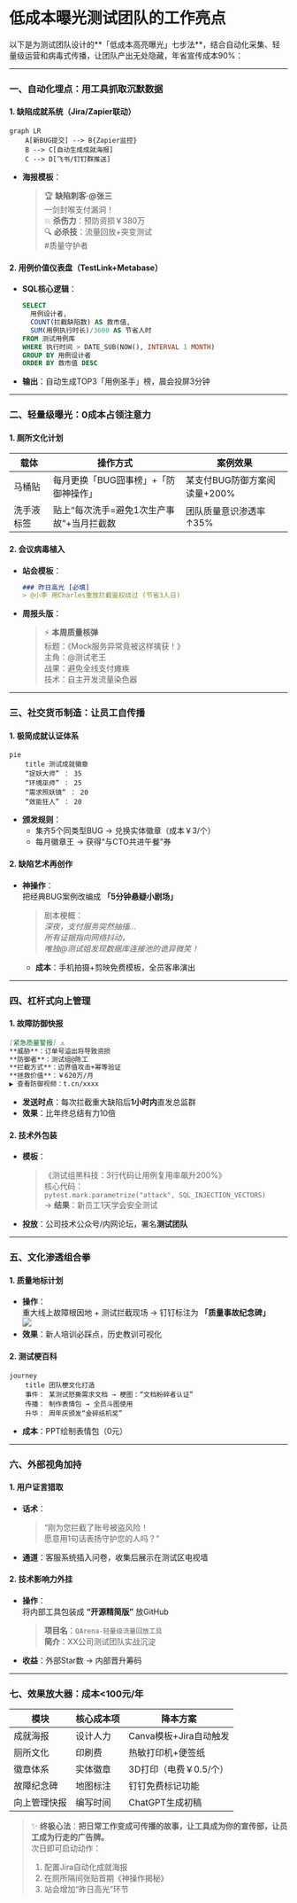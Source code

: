 # 低成本曝光测试团队的工作亮点



以下是为测试团队设计的**「低成本高亮曝光」七步法**，结合自动化采集、轻量级运营和病毒式传播，让团队产出无处隐藏，年省宣传成本90%：

---

### **一、自动化埋点：用工具抓取沉默数据**
#### **1. 缺陷成就系统（Jira/Zapier联动）**
```mermaid
graph LR
    A[新BUG提交] --> B{Zapier监控}
    B --> C[自动生成成就海报]
    C --> D[飞书/钉钉群推送]
```
- **海报模板**：  
  > 🏆 **缺陷刺客·@张三**  
  > 一剑封喉支付漏洞！  
  > 💥 **杀伤力**：预防资损￥380万  
  > 🔍 **必杀技**：流量回放+突变测试  
  > #质量守护者

#### **2. 用例价值仪表盘（TestLink+Metabase）**
- **SQL核心逻辑**：
  ```sql
  SELECT 
    用例设计者,
    COUNT(拦截缺陷数) AS 救市值, 
    SUM(用例执行时长)/3600 AS 节省人时
  FROM 测试用例库
  WHERE 执行时间 > DATE_SUB(NOW(), INTERVAL 1 MONTH)
  GROUP BY 用例设计者
  ORDER BY 救市值 DESC
  ```
- **输出**：自动生成TOP3「用例圣手」榜，晨会投屏3分钟

---

### **二、轻量级曝光：0成本占领注意力**
#### **1. 厕所文化计划**
| 载体       | 操作方式                                  | 案例效果                     |
| ---------- | ----------------------------------------- | ---------------------------- |
| 马桶贴     | 每月更换「BUG囧事榜」+「防御神操作」      | 某支付BUG防御方案阅读量+200% |
| 洗手液标签 | 贴上“每次洗手=避免1次生产事故”+当月拦截数 | 团队质量意识渗透率↑35%       |

#### **2. 会议病毒植入**
- **站会模板**：  
  ```markdown
  ### 昨日高光 [必填]
  > @小李 用Charles重放拦截鉴权绕过 (节省3人日)
  ```
- **周报头版**：  
  > ⚡️ **本周质量核弹**  
  > 标题：《Mock服务异常竟被这样擒获！》  
  > 主角：@测试老王  
  > 战果：避免全线支付瘫痪  
  > 技术：自主开发流量染色器

---

### **三、社交货币制造：让员工自传播**
#### **1. 极简成就认证体系**
```mermaid
pie
    title 测试成就徽章
    “捉妖大师” ： 35
    “环境巫师” ： 25
    “需求照妖镜” ： 20
    “效能狂人” ： 20
```
- **颁发规则**：  
  - 集齐5个同类型BUG → 兑换实体徽章（成本￥3/个）  
  - 每月徽章王 → 获得“与CTO共进午餐”券  

#### **2. 缺陷艺术再创作**
- **神操作**：  
  把经典BUG案例改编成 **「5分钟悬疑小剧场」**  
  > 剧本梗概：  
  > _深夜，支付服务突然抽搐...  
  > 所有证据指向网络抖动，  
  > 唯独@测试姐发现数据库连接池的诡异微笑！_  
  - **成本**：手机拍摄+剪映免费模板，全员客串演出

---

### **四、杠杆式向上管理**
#### **1. 故障防御快报**
```markdown
[紧急质量警报] ⚠️  
**威胁**：订单号溢出将导致资损  
**防御者**：测试组@陈工  
**拦截方式**：边界值攻击+幂等验证  
**拯救价值**：￥620万/月  
▶️ 查看防御视频：t.cn/xxxx
```
- **发送时点**：每次拦截重大缺陷后**1小时内**直发总监群  
- **效果**：比年终总结有力10倍

#### **2. 技术外包装**
- **模板**：  
  > 《测试组黑科技：3行代码让用例复用率飙升200%》  
  > 核心代码：  
  > `pytest.mark.parametrize("attack", SQL_INJECTION_VECTORS)`  
  > → **结果**：新员工1天学会安全测试  
- **投放**：公司技术公众号/内网论坛，署名**测试团队**

---

### **五、文化渗透组合拳**
#### **1. 质量地标计划**
- **操作**：  
  重大线上故障根因地 + 测试拦截现场 → 钉钉标注为 **「质量事故纪念碑」**  
  ![](https://placehold.co/200x100/red/white?text=2023-07-20+缓存雪崩遗址)
- **效果**：新人培训必踩点，历史教训可视化

#### **2. 测试梗百科**
```mermaid
journey
    title 团队梗文化打造
    事件： 某测试怒撕需求文档 → 梗图：“文档粉碎者认证”
    传播： 制作表情包 → 全员斗图使用
    升华： 周年庆颁发“金碎纸机奖”
```
- **成本**：PPT绘制表情包（0元）

---

### **六、外部视角加持**
#### **1. 用户证言猎取**
- **话术**：  
  > “刚为您拦截了账号被盗风险！  
  > 愿意用1句话表扬守护您的人吗？”  
- **通道**：客服系统插入问卷，收集后展示在测试区电视墙

#### **2. 技术影响力外挂**
- **操作**：  
  将内部工具包装成 **“开源精简版”** 放GitHub  
  > **项目名**：`QArena-轻量级流量回放工具`  
  > **简介**：XX公司测试团队实战沉淀  
- **收益**：外部Star数 → 内部晋升筹码

---

### **七、效果放大器：成本<100元/年**
| 模块         | 核心成本项 | 降本方案               |
| ------------ | ---------- | ---------------------- |
| 成就海报     | 设计人力   | Canva模板+Jira自动触发 |
| 厕所文化     | 印刷费     | 热敏打印机+便签纸      |
| 徽章体系     | 实体徽章   | 3D打印（电费￥0.5/个） |
| 故障纪念碑   | 地图标注   | 钉钉免费标记功能       |
| 向上管理快报 | 编写时间   | ChatGPT生成初稿        |

> ✨ **终极心法**：**把日常工作变成可传播的故事，让工具成为你的宣传部，让员工成为行走的广告牌。**  
> 次日即可启动动作：  
> 1. 配置Jira自动化成就海报  
> 2. 在厕所隔间张贴首期《神操作揭秘》  
> 3. 站会增加“昨日高光”环节